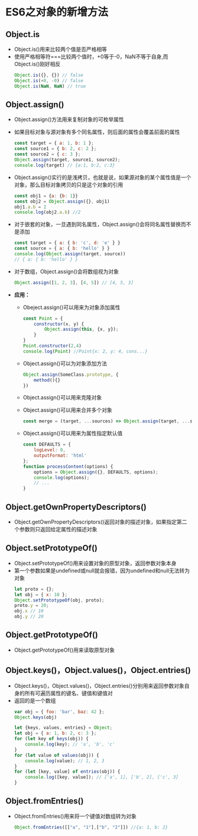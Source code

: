 # ES6之对象的新增方法
## Object.is
- Object.is()用来比较两个值是否严格相等
- 使用严格相等符===比较两个值时，+0等于-0，NaN不等于自身,而Object.is()刚好相反
	```javascript
	Object.is({}, {}) // false
	Object.is(+0, -0) // false
	Object.is(NaN, NaN) // true
	```

## Object.assign()
- Object.assign()方法用来复制对象的可枚举属性
- 如果目标对象与源对象有多个同名属性，则后面的属性会覆盖前面的属性
	```javascript
	const target = { a: 1, b: 1 };
	const source1 = { b: 2, c: 2 };
	const source2 = { c: 3 };
	Object.assign(target, source1, source2);
	console.log(target) // {a:1, b:2, c:3}
	```

- Object.assign()实行的是浅拷贝，也就是说，如果源对象的某个属性值是一个对象，那么目标对象拷贝的只是这个对象的引用
	```javascript
	const obj1 = {a: {b: 1}}
	const obj2 = Object.assign({}, obj1)
	obj1.a.b = 2
	console.log(obj2.a.b) //2
	```

- 对于嵌套的对象，一旦遇到同名属性，Object.assign()会将同名属性替换而不是添加
	```javascript
	const target = { a: { b: 'c', d: 'e' } }
	const source = { a: { b: 'hello' } }
	console.log(Object.assign(target, source))
	// { a: { b: 'hello' } }
	```

- 对于数组，Object.assign()会将数组视为对象
	```javascript
	Object.assign([1, 2, 3], [4, 5]) // [4, 5, 3]
	```

- **应用：**
	- Obeject.assign()可以用来为对象添加属性
		```javascript
		const Point = {
	        constructor(x, y) {
	            Object.assign(this, {x, y});
	        }
	    }
	    Point.constructor(2,4)
	    console.log(Point) //Point{x: 2, y: 4, cons...}
		```

	- Object.assign()可以为对象添加方法
		```javascript
		Object.assign(SomeClass.prototype, {
	        method(){}
	    })
		```

	- Object.assign()可以用来克隆对象
	- Object.assign()可以用来合并多个对象
		```javascript
		const merge = (target, ...sources) => Object.assign(target, ...sources);
		```

	- Object.assign()可以用来为属性指定默认值
		```javascript
		const DEFAULTS = {
	        logLevel: 0,
	        outputFormat: 'html'
	    };
	    function processContent(options) {
	        options = Object.assign({}, DEFAULTS, options);
	        console.log(options);
	        // ...
	    }
		```

## Object.getOwnPropertyDescriptors()
- Object.getOwnPropertyDescriptors()返回对象的描述对象，如果指定第二个参数则只返回给定属性的描述对象

## Object.setPrototypeOf()
- Object.setPrototypeOf()用来设置对象的原型对象，返回参数对象本身
- 第一个参数如果是undefined或null就会报错，因为undefined和null无法转为对象
	```javascript
	let proto = {};
	let obj = { x: 10 };
	Object.setPrototypeOf(obj, proto);
	proto.y = 20;
	obj.x // 10
	obj.y // 20
	```

## Object.getPrototypeOf()
- Object.getPrototypeOf()用来读取原型对象

## Object.keys()，Object.values()，Object.entries()
- Object.keys()，Object.values()，Object.entries()分别用来返回参数对象自身的所有可遍历属性的键名、键值和键值对
- 返回的是一个数组
	```javascript
	var obj = { foo: 'bar', baz: 42 };
	Object.keys(obj)
	```
	```javascript
	let {keys, values, entries} = Object;
	let obj = { a: 1, b: 2, c: 3 };
	for (let key of keys(obj)) {
	    console.log(key); // 'a', 'b', 'c'
	}
	for (let value of values(obj)) {
	    console.log(value); // 1, 2, 3
	}
	for (let [key, value] of entries(obj)) {
	    console.log([key, value]); // ['a', 1], ['b', 2], ['c', 3]
	}
	```

## Object.fromEntries()
- Object.fromEntries()用来将一个键值对数组转为对象
	```javascript
	Object.fromEntries([["a", "1"],["b", "2"]]) //{a: 1, b: 2} 	
	```
	
